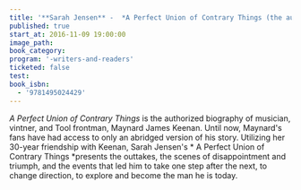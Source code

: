 ```yaml
---
title: '**Sarah Jensen** -  *A Perfect Union of Contrary Things (the authorized biography of Maynard James Keenan)*'
published: true
start_at: 2016-11-09 19:00:00
image_path:
book_category:
program: '-writers-and-readers'
ticketed: false
test:
book_isbn:
  - '9781495024429'
---
```



*A Perfect Union of Contrary Things* is the authorized biography of musician, vintner, and Tool frontman, Maynard James Keenan. Until now, Maynard's fans have had access to only an abridged version of his story. Utilizing her 30-year friendship with Keenan, Sarah Jensen's *&nbsp;A Perfect Union of Contrary Things&nbsp;*presents the outtakes, the scenes of disappointment and triumph, and the events that led him to take one step after the next, to change direction, to explore and become the man he is today.
